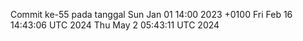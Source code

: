 Commit ke-55 pada tanggal Sun Jan 01 14:00 2023 +0100
Fri Feb 16 14:43:06 UTC 2024
Thu May  2 05:43:11 UTC 2024
